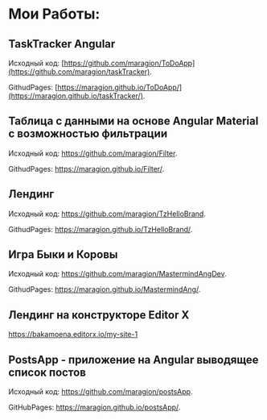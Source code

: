 # Мои Работы:

## TaskTracker Angular

Исходный код: [https://github.com/maragion/ToDoApp](https://github.com/maragion/taskTracker).

GithudPages: [https://maragion.github.io/ToDoApp/](https://maragion.github.io/taskTracker/).

## Таблица с данными на основе Angular Material с возможностью фильтрации

Исходный код: https://github.com/maragion/Filter.

GithudPages: https://maragion.github.io/Filter/.

## Лендинг

Исходный код: https://github.com/maragion/TzHelloBrand.

GithudPages: https://maragion.github.io/TzHelloBrand/.

## Игра Быки и Коровы

Исходный код: https://github.com/maragion/MastermindAngDev.

GithudPages: https://maragion.github.io/MastermindAng/.


## Лендинг на конструкторе Editor X

https://bakamoena.editorx.io/my-site-1


## PostsApp - приложение на Angular выводящее список постов
Исходный код: https://github.com/maragion/postsApp.

GitHubPages: https://maragion.github.io/postsApp/.

